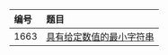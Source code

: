 | 编号 | 题目 |
| :-----  | :----- |
|  1663 | [具有给定数值的最小字符串](src/main/java/algorithms/CheckIfTwoStringArraysAreEquivalent) |

